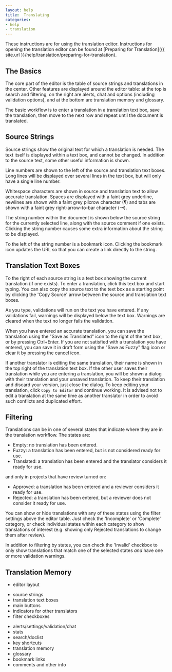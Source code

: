 ```yaml
---
layout: help
title:  Translating
categories:
- help
- translation
---
```


These instructions are for using the translation editor. Instructions for opening the translation editor can be found at [Preparing for Translation]({{ site.url }}/help/translation/preparing-for-translation).


## The Basics

The core part of the editor is the table of source strings and translations in the center. Other features are displayed around the editor table: at the top is search and filtering, on the right are alerts, chat and options (including validation options), and at the bottom are translation memory and glossary.

The basic workflow is to enter a translation in a translation text box, save the translation, then move to the next row and repeat until the document is translated.


## Source Strings

Source strings show the original text for which a translation is needed. The text itself is displayed within a text box, and cannot be changed. In addition to the source text, some other useful information is shown.

Line numbers are shown to the left of the source and translation text boxes. Long lines will be displayed over several lines in the text box, but will only have a single line number.

Whitespace characters are shown in source and translation text to allow accurate translation. Spaces are displayed with a faint grey underline, newlines are shown with a faint grey pilcrow character (¶) and tabs are shown with a faint grey right-arrow-to-bar character (⇥).

The string number within the document is shown below the source string for the currently selected line, along with the source comment if one exists. Clicking the string number causes some extra information about the string to be displayed.

To the left of the string number is a bookmark icon. Clicking the bookmark icon updates the URL so that you can create a link directly to the string.


## Translation Text Boxes

To the right of each source string is a text box showing the current translation (if one exists). To enter a translation, click this text box and start typing. You can also copy the source text to the text box as a starting point by clicking the 'Copy Source' arrow between the source and translation text boxes.

As you type, validations will run on the text you have entered. If any validations fail, warnings will be displayed below the text box. Warnings are cleared when the text no longer fails the validation.

When you have entered an accurate translation, you can save the translation using the "Save as Translated" icon to the right of the text box, or by pressing Ctrl+Enter. If you are not satisfied with a translation you have entered, you can save it in draft form using the "Save as Fuzzy" flag icon or clear it by pressing the cancel icon.

If another translator is editing the same translation, their name is shown in the top right of the translation text box. If the other user saves their translation while you are entering a translation, you will be shown a dialog with their translation and your unsaved translation. To keep their translation and discard your version, just close the dialog. To keep editing your translation, click `Copy to Editor` and continue working. It is advised not to edit a translation at the same time as another translator in order to avoid such conflicts and duplicated effort.


## Filtering

Translations can be in one of several states that indicate where they are in the translation workflow. The states are:

 - Empty: no translation has been entered.
 - Fuzzy: a translation has been entered, but is not considered ready for use.
 - Translated: a translation has been entered and the translator considers it ready for use.

and only in projects that have review turned on:

 - Approved: a translation has been entered and a reviewer considers it ready for use.
 - Rejected: a translation has been entered, but a reviewer does not consider it ready for use.

You can show or hide translations with any of these states using the filter settings above the editor table. Just check the 'Incomplete' or 'Complete' category, or check individual states within each category to show translations of interest (e.g. showing only Rejected translations to change them after review).

In addition to filtering by states, you can check the 'Invalid' checkbox to only show translations that match one of the selected states *and* have one or more validation warnings.


## Translation Memory




 - editor layout
  * source strings
  * translation text boxes
  * main buttons
  * indicators for other translators
  * filter checkboxes
  - alerts/settings/validation/chat
  - stats
  - search/doclist
  - key shortcuts
  - translation memory
  - glossary
  - bookmark links
  - comments and other info
